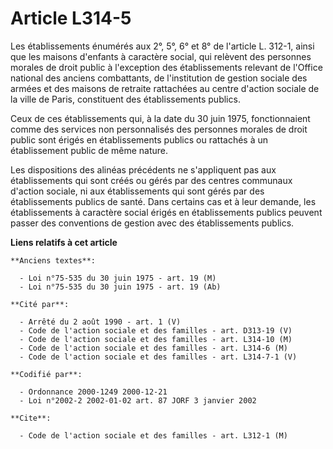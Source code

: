 # Article L314-5

Les établissements énumérés aux 2°, 5°, 6° et 8° de l'article L. 312-1, ainsi que les maisons d'enfants à caractère social,
qui relèvent des personnes morales de droit public à l'exception des établissements relevant de l'Office national des anciens
combattants, de l'institution de gestion sociale des armées et des maisons de retraite rattachées au centre d'action sociale
de la ville de Paris, constituent des établissements publics.

Ceux de ces établissements qui, à la date du 30 juin 1975, fonctionnaient comme des services non personnalisés des personnes
morales de droit public sont érigés en établissements publics ou rattachés à un établissement public de même nature.

Les dispositions des alinéas précédents ne s'appliquent pas aux établissements qui sont créés ou gérés par des centres
communaux d'action sociale, ni aux établissements qui sont gérés par des établissements publics de santé. Dans certains cas
et à leur demande, les établissements à caractère social érigés en établissements publics peuvent passer des conventions de
gestion avec des établissements publics.

**Liens relatifs à cet article**

	**Anciens textes**:

	  - Loi n°75-535 du 30 juin 1975 - art. 19 (M)
	  - Loi n°75-535 du 30 juin 1975 - art. 19 (Ab)

	**Cité par**:

	  - Arrêté du 2 août 1990 - art. 1 (V)
	  - Code de l'action sociale et des familles - art. D313-19 (V)
	  - Code de l'action sociale et des familles - art. L314-10 (M)
	  - Code de l'action sociale et des familles - art. L314-6 (M)
	  - Code de l'action sociale et des familles - art. L314-7-1 (V)

	**Codifié par**:

	  - Ordonnance 2000-1249 2000-12-21
	  - Loi n°2002-2 2002-01-02 art. 87 JORF 3 janvier 2002

	**Cite**:

	  - Code de l'action sociale et des familles - art. L312-1 (M)
